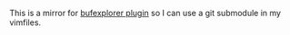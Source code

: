 This is a mirror for [bufexplorer plugin](http://www.vim.org/scripts/script.php?script_id=42) so I can use a git submodule in my vimfiles.
